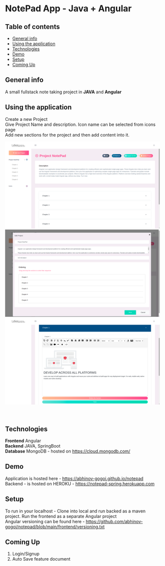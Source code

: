 # NotePad App - Java + Angular

## Table of contents
* [General info](#general-info)
* [Using the application](#using-the-application)
* [Technologies](#technologies)
* [Demo](#demo)
* [Setup](#setup)
* [Coming Up](#coming-up)

## General info
A small fullstack note taking project in <b>JAVA</b> and <b>Angular</b>

## Using the application
Create a new Project <br>
Give Project Name and description. Icon name can be selected from icons page <br>
Add new sections for the project and then add content into it. <br>

<img width="720" alt="screenshot-homepage" src="https://raw.githubusercontent.com/abhinov-gogoi/notepad/main/screenshots/s1.png"> <br>
<img width="720" alt="screenshot-homepage" src="https://raw.githubusercontent.com/abhinov-gogoi/notepad/main/screenshots/s2.png"> <br>
<img width="720" alt="screenshot-homepage" src="https://raw.githubusercontent.com/abhinov-gogoi/notepad/main/screenshots/s3.png"> <br>
<br><br>

## Technologies
<b>Frontend</b> Angular <br>
<b>Backend</b> JAVA, SpringBoot <br>
<b>Database</b> MongoDB - hosted on https://cloud.mongodb.com/ <br>

## Demo
Application is hosted here - https://abhinov-gogoi.github.io/notepad <br>
Backend - is hosted on HEROKU - https://notepad-spring.herokuapp.com <br>

## Setup
To run in your localhost - Clone into local and run backed as a maven project. Run the frontend as a separate Angular project
<br>
Angular versioning can be found here - https://github.com/abhinov-gogoi/notepad/blob/main/frontend/versioning.txt<br>

## Coming Up
1. Login/Signup
2. Auto Save feature document